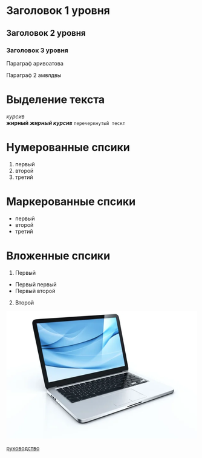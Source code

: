 # Заголовок 1 уровня
## Заголовок 2 уровня
### Заголовок 3 уровня


Параграф  аривоатова


Параграф 2
амвлдвы

# Выделение текста
*курсив*  
  **жирный**
***жирный курсив***
``перечеркнутый тескт``

# Нумерованные спсики
1. первый 
2. второй
3. третий

# Маркерованные спсики
- первый 
- второй 
- третий

# Вложенные спсики
1. Первый 
- Первый первый 
- Первый второй 
2. Второй

![Изображение](/images/computer-evolution.jpg)

[руководство](https://gist.github.com/Jekins/2bf2d0638163f1294637)
